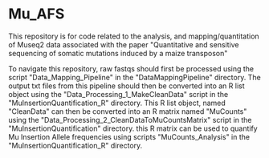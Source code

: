 # Mu_AFS
This repository is for code related to the analysis, and mapping/quantitation of Museq2 data associated with the paper "Quantitative and sensitive sequencing of somatic mutations induced by a maize transposon"


To navigate this repository, raw fastqs should first be processed using the script "Data_Mapping_Pipeline" in the "DataMappingPipeline" directory. The output txt files from this pipeline should then be converted into an R list object using the "Data_Processing_1_MakeCleanData" script in the "MuInsertionQuantification_R" directory. This R list object, named "CleanData" can then be converted into an R matrix named "MuCounts" using the "Data_Processing_2_CleanDataToMuCountsMatrix" script in the "MuInsertionQuantification" directory. this R matrix can be used to quantify Mu Insertion Allele frequencies using scripts "MuCounts_Analysis" in the "MuInsertionQuantification_R" directory. 
